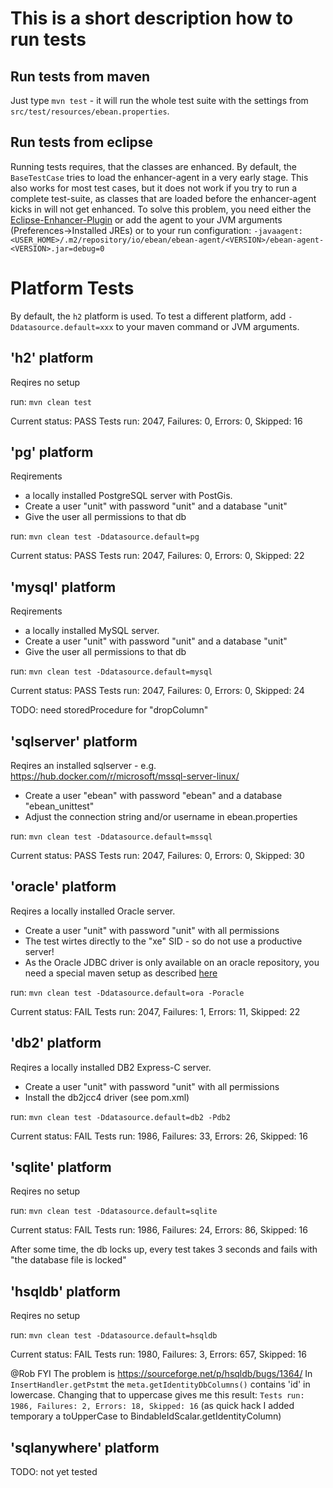 This is a short description how to run tests
============================================

Run tests from maven
--------------------

Just type `mvn test` - it will run the whole test suite with the settings
from `src/test/resources/ebean.properties`. 

Run tests from eclipse
----------------------

Running tests requires, that the classes are enhanced. By default, the 
`BaseTestCase` tries to load the enhancer-agent in a very early stage. This 
also works for most test cases, but it does not work if you try to run a 
complete test-suite, as classes that are loaded before the enhancer-agent 
kicks in will not get enhanced. To solve this problem, you need either the
[Eclipse-Enhancer-Plugin](https://github.com/ebean-orm-tools/ebean-eclipse-enhancer) 
or add the agent to your JVM arguments (Preferences->Installed JREs) or to
your run configuration: 
`-javaagent:<USER_HOME>/.m2/repository/io/ebean/ebean-agent/<VERSION>/ebean-agent-<VERSION>.jar=debug=0`


Platform Tests
==============

By default, the `h2` platform is used. To test a different platform, add 
`-Ddatasource.default=xxx` to your maven command or JVM arguments.

'h2' platform
-------------

Reqires no setup

run: `mvn clean test`

Current status: PASS
Tests run: 2047, Failures: 0, Errors: 0, Skipped: 16

'pg' platform
-------------

Reqirements
- a locally installed PostgreSQL server with PostGis.
- Create a user "unit" with password "unit" and a database "unit"
- Give the user all permissions to that db

run: `mvn clean test -Ddatasource.default=pg`

Current status: PASS
Tests run: 2047, Failures: 0, Errors: 0, Skipped: 22


'mysql' platform
-------------

Reqirements
- a locally installed MySQL server.
- Create a user "unit" with password "unit" and a database "unit"
- Give the user all permissions to that db

run: `mvn clean test -Ddatasource.default=mysql`

Current status: PASS
Tests run: 2047, Failures: 0, Errors: 0, Skipped: 24

TODO: need storedProcedure for "dropColumn"


'sqlserver' platform
--------------------

Reqires an installed sqlserver - e.g. https://hub.docker.com/r/microsoft/mssql-server-linux/

- Create a user "ebean" with password "ebean" and a database "ebean_unittest"
- Adjust the connection string and/or username in ebean.properties
  
run: `mvn clean test -Ddatasource.default=mssql`

Current status: PASS
Tests run: 2047, Failures: 0, Errors: 0, Skipped: 30



'oracle' platform
-----------------

Reqires a locally installed Oracle server.
- Create a user "unit" with password "unit" with all permissions
- The test wirtes directly to the "xe" SID - so do not use a productive server!
- As the Oracle JDBC driver is only available on an oracle repository,
  you need a special maven setup as described [here](http://docs.oracle.com/middleware/1213/core/MAVEN/config_maven_repo.htm#MAVEN9010)
  
run: `mvn clean test -Ddatasource.default=ora -Poracle`

Current status: FAIL
Tests run: 2047, Failures: 1, Errors: 11, Skipped: 22




'db2' platform
--------------

Reqires a locally installed DB2 Express-C server.
- Create a user "unit" with password "unit" with all permissions
- Install the db2jcc4 driver (see pom.xml)

run: `mvn clean test -Ddatasource.default=db2 -Pdb2`

Current status: FAIL
Tests run: 1986, Failures: 33, Errors: 26, Skipped: 16


'sqlite' platform
-----------------

Reqires no setup

run: `mvn clean test -Ddatasource.default=sqlite`

Current status: FAIL
Tests run: 1986, Failures: 24, Errors: 86, Skipped: 16

After some time, the db locks up, every test takes 3 seconds and fails with 
"the database file is locked"



'hsqldb' platform
-----------------

Reqires no setup

run: `mvn clean test -Ddatasource.default=hsqldb`

Current status: FAIL
Tests run: 1980, Failures: 3, Errors: 657, Skipped: 16


@Rob FYI
The problem is https://sourceforge.net/p/hsqldb/bugs/1364/
In `InsertHandler.getPstmt` the `meta.getIdentityDbColumns()` contains
'id' in lowercase. Changing that to uppercase gives me this result:
`Tests run: 1986, Failures: 2, Errors: 18, Skipped: 16`
(as quick hack I added temporary a toUpperCase to BindableIdScalar.getIdentityColumn)


'sqlanywhere' platform
----------------------

TODO: not yet tested


